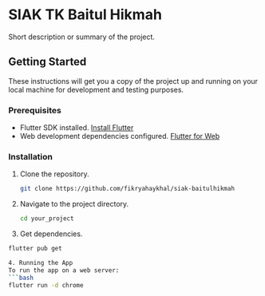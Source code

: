 # SIAK TK Baitul Hikmah

Short description or summary of the project.

## Getting Started

These instructions will get you a copy of the project up and running on your local machine for development and testing purposes.

### Prerequisites

- Flutter SDK installed. [Install Flutter](https://flutter.dev/docs/get-started/install)
- Web development dependencies configured. [Flutter for Web](https://flutter.dev/docs/get-started/web)

### Installation

1. Clone the repository.

   ```bash
   git clone https://github.com/fikryahaykhal/siak-baitulhikmah

2. Navigate to the project directory.
   ```bash
   cd your_project

3. Get dependencies.
```bash
flutter pub get

4. Running the App
To run the app on a web server:
```bash
flutter run -d chrome
